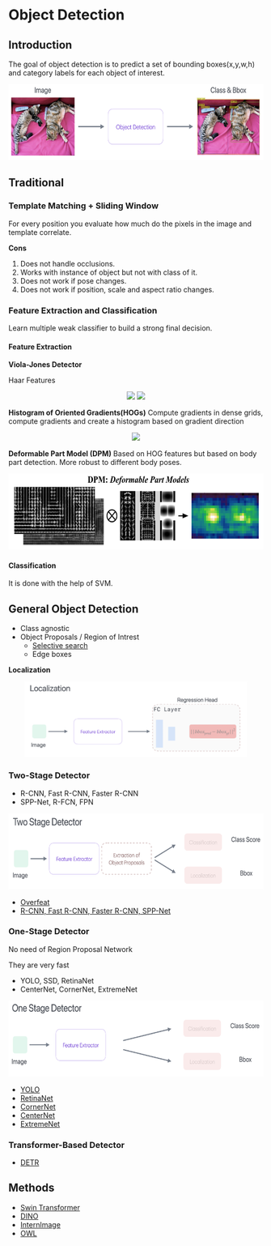 # Object Detection

## Introduction
The goal of object detection is to predict a set of bounding boxes(x,y,w,h) and category labels for each object of interest.

<div align='center'>
<img src='https://raw.githubusercontent.com/rokmr/Computer-Vision/refs/heads/main/assets/ObjectDetection.png'height=150>
</div>

## Traditional
### Template Matching + Sliding Window
For every position you evaluate how much do the pixels in the image and template correlate.

**Cons**

1. Does not handle occlusions.
2. Works with instance of object but not with class of it.
3. Does not work if pose changes.
4. Does not work if position, scale and aspect ratio changes.

### Feature Extraction and Classification
Learn multiple weak classifier to build a strong final decision.

#### Feature Extraction
**Viola-Jones Detector**

Haar Features
<div align='center'>
<img src='https://upload.wikimedia.org/wikipedia/commons/8/8a/Haar_Feature_that_looks_similar_to_the_bridge_of_the_nose_is_applied_onto_the_face.jpg' height=100>
<img src='https://upload.wikimedia.org/wikipedia/commons/6/69/Haar_Feature_that_looks_similar_to_the_eye_region_which_is_darker_than_the_upper_cheeks_is_applied_onto_a_face.jpg'height=100>
</div>

**Histogram of Oriented Gradients(HOGs)**
Compute gradients in dense grids, compute gradients and create a
histogram based on gradient direction
<div align='center'>
<img src='https://scikit-image.org/docs/0.25.x/_images/sphx_glr_plot_hog_001.png'height=200>
</div>

**Deformable Part Model (DPM)** Based on HOG features but based on body part detection. More robust to different body poses.
<div align='center'>
<img src='https://raw.githubusercontent.com/rokmr/Computer-Vision/refs/heads/main/assets/DPM.png' height=150>
</div>

#### Classification
It is done with the help of SVM.


## General Object Detection

- Class agnostic
- Object Proposals / Region of Intrest
    - [Selective search](SelectiveSearch.md)
    - Edge boxes


**Localization**

<div align='center'>
<img src='https://raw.githubusercontent.com/rokmr/Computer-Vision/refs/heads/main/assets/Localization.png' height=150>
</div>


### Two-Stage Detector

- R-CNN, Fast R-CNN, Faster R-CNN
- SPP-Net, R-FCN, FPN

<div align='center'>
<img src='https://raw.githubusercontent.com/rokmr/Computer-Vision/refs/heads/main/assets/TwoStageDetector.png' height=150>
</div>

- [Overfeat](Overfeat.md)
- [R-CNN, Fast R-CNN, Faster R-CNN, SPP-Net](RCNN.md)

### One-Stage Detector

No need of Region Proposal Network

They are very fast

- YOLO, SSD, RetinaNet
- CenterNet, CornerNet, ExtremeNet

<div align='center'>
<img src='https://raw.githubusercontent.com/rokmr/Computer-Vision/refs/heads/main/assets/OneStageDetector.png' height=150>
</div>

- [YOLO](YOLO.md)
- [RetinaNet](RetinaNet.md)
- [CornerNet](CornerNet.md)
- [CenterNet](CenterNet.md)
- [ExtremeNet](ExtremeNet.md)

### Transformer-Based Detector
- [DETR](DETR.md)

## Methods
- [Swin Transformer](SwinTransformer.md)
- [DINO](DINO.md)
- [InternImage](InternImage.md)
- [OWL](OWL.md)
